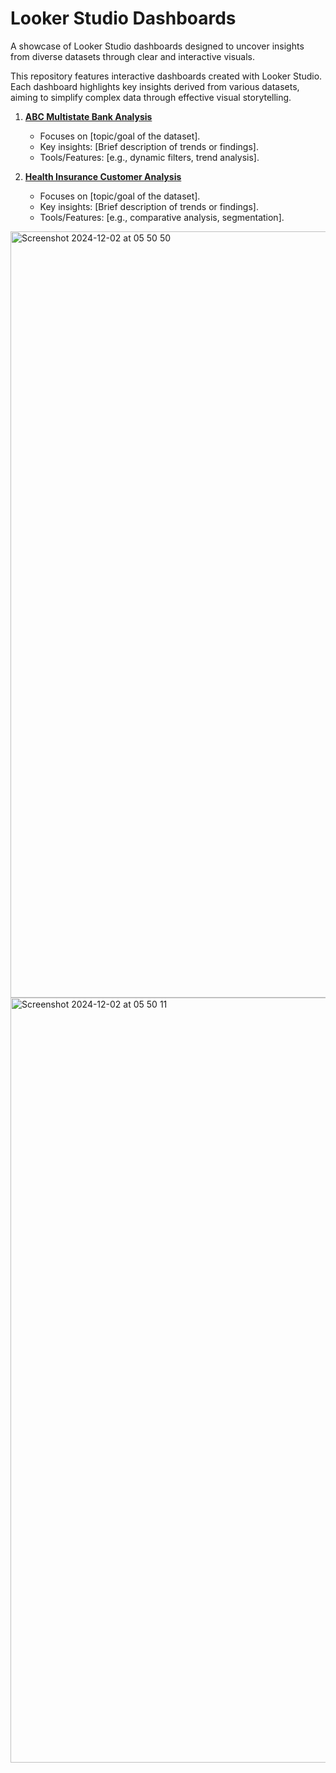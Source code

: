 # Looker Studio Dashboards

A showcase of Looker Studio dashboards designed to uncover insights from diverse datasets through clear and interactive visuals.

This repository features interactive dashboards created with Looker Studio. Each dashboard highlights key insights derived from various datasets, aiming to simplify complex data through effective visual storytelling.

1. **[ABC Multistate Bank Analysis](https://lookerstudio.google.com/reporting/312cf744-64f6-49c6-926c-3f473ba78bf3)**  
   - Focuses on [topic/goal of the dataset].  
   - Key insights: [Brief description of trends or findings].  
   - Tools/Features: [e.g., dynamic filters, trend analysis].  

2. **[Health Insurance Customer Analysis](https://lookerstudio.google.com/reporting/8545bd54-84e5-4998-856f-e930e4a93804)**  
   - Focuses on [topic/goal of the dataset].  
   - Key insights: [Brief description of trends or findings].  
   - Tools/Features: [e.g., comparative analysis, segmentation]. 

<img width="1226" alt="Screenshot 2024-12-02 at 05 50 50" src="https://github.com/user-attachments/assets/ed10c15a-b055-49eb-b793-6ee8d067921a">
<img width="1224" alt="Screenshot 2024-12-02 at 05 50 11" src="https://github.com/user-attachments/assets/1acbe869-e8d9-43a8-a664-4447397183f4">
